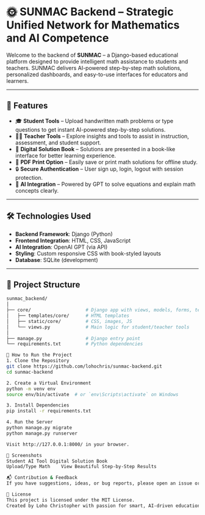 # 🌞 SUNMAC Backend – Strategic Unified Network for Mathematics and AI Competence

Welcome to the backend of **SUNMAC** – a Django-based educational platform designed to provide intelligent math assistance to students and teachers. SUNMAC delivers AI-powered step-by-step math solutions, personalized dashboards, and easy-to-use interfaces for educators and learners.

---

## 🚀 Features

- 🎓 **Student Tools** – Upload handwritten math problems or type questions to get instant AI-powered step-by-step solutions.
- 👩‍🏫 **Teacher Tools** – Explore insights and tools to assist in instruction, assessment, and student support.
- 📘 **Digital Solution Book** – Solutions are presented in a book-like interface for better learning experience.
- 📄 **PDF Print Option** – Easily save or print math solutions for offline study.
- 🔒 **Secure Authentication** – User sign up, login, logout with session protection.
- 🧠 **AI Integration** – Powered by GPT to solve equations and explain math concepts clearly.
  
---

## 🛠️ Technologies Used

- **Backend Framework**: Django (Python)
- **Frontend Integration**: HTML, CSS, JavaScript
- **AI Integration**: OpenAI GPT (via API)
- **Styling**: Custom responsive CSS with book-styled layouts
- **Database**: SQLite (development)

---

## 📁 Project Structure

```bash
sunmac_backend/
│
├── core/                    # Django app with views, models, forms, templates
│   ├── templates/core/      # HTML templates
│   ├── static/core/         # CSS, images, JS
│   └── views.py             # Main logic for student/teacher tools
│
├── manage.py                # Django entry point
└── requirements.txt         # Python dependencies

🚦 How to Run the Project
1. Clone the Repository
git clone https://github.com/lohochris/sunmac-backend.git
cd sunmac-backend

2. Create a Virtual Environment
python -m venv env
source env/bin/activate  # or `env\Scripts\activate` on Windows

3. Install Dependencies
pip install -r requirements.txt

4. Run the Server
python manage.py migrate
python manage.py runserver

Visit http://127.0.0.1:8000/ in your browser.

📸 Screenshots
Student AI Tool	Digital Solution Book
Upload/Type Math	View Beautiful Step-by-Step Results

📬 Contribution & Feedback
If you have suggestions, ideas, or bug reports, please open an issue or submit a pull request.

📄 License
This project is licensed under the MIT License.
Created by Loho Christopher with passion for smart, AI-driven education.

